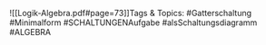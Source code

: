 
![[Logik-Algebra.pdf#page=73]]Tags & Topics:
   #Gatterschaltung
   #Minimalform
   #SCHALTUNGENAufgabe
   #alsSchaltungsdiagramm
   #ALGEBRA